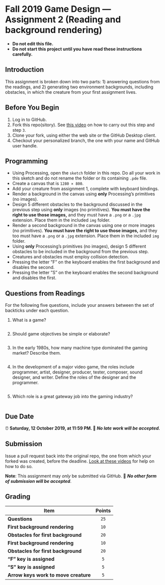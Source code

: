 # Fall 2019 Game Design — Assignment 2 (Reading and background rendering)

* **Do not edit this file.**  
* **Do not start this project until you have read these instructions carefully.**

## Introduction
This assignment is broken down into two parts: 1) answering questions from the readings, and 2) generating two environment backgrounds, including obstacles, in which the creature from your first assignment lives.

## Before You Begin
1. Log in to GitHub.
2. Fork this repo(sitory). See [this video](http://code-warrior.github.io/tutorials/git/github/forking-and-cloning-at-the-github-web-site/) on how to carry out this step and step `3`.
3. Clone your fork, using either the web site or the GitHub Desktop client.
4. Checkout your personalized branch, the one with your name and GitHub user handle.

## Programming
* Using Processing, open the `sketch` folder in this repo. Do all your work in this sketch and do not rename the folder or its containing `.pde` file.
* Create a canvas that is `1280 × 800`.
* Add your creature from assignment 1, complete with keyboard bindings.
* Render a background in the canvas using **only** Processing’s primitives (no images).
* Design 5 different obstacles to the background discussed in the previous step using **only** images (no primitives). **You must have the right to use those images,** and they must have a `.png` or a `.jpg` extension. Place them in the included `img` folder.
* Render a second background in the canvas using one or more images (no primitives). **You must have the right to use those images,** and they too must have a `.png` or a `.jpg` extension. Place them in the included `img` folder.
* Using **only** Processing’s primitives (no images), design 5 different obstacles to be included in the background from the previous step.
* Creatures and obstacles must employ collision detection.
* Pressing the letter ”F” on the keyboard enables the first background and disables the second.
* Pressing the letter ”S” on the keyboard enables the second background and disables the first.

## Questions from Readings
For the following five questions, include your answers between the set of backticks under each question.

1. What is a game?
```

```
2. Should game objectives be simple or elaborate?
```

```
3. In the early 1980s, how many machine type dominated the gaming market? Describe them.
```

```
4. In the development of a major video game, the roles include programmer, artist, designer, producer, tester, composer, sound designer, and writer. Define the roles of the designer and the programmer.
```

```
5. Which role is a great gateway job into the gaming industry?
```

```

## Due Date
⏰ **Saturday, 12 October 2019, at 11:59 PM. 🚫 _No late work will be accepted._**

## Submission
Issue a pull request back into the original repo, the one from which your forked was created, before the deadline. [Look at these videos](http://code-warrior.github.io/tutorials/git/github/) for help on how to do so.

**Note**: This assignment may *only* be submitted via GitHub. 🚫 **_No other form of submission will be accepted_**.

## Grading
| Item                                 | Points |
|--------------------------------------|:------:|
| **Questions**                        | `25`   |
| **First background rendering**       | `10`   |
| **Obstacles for first background**   | `20`   |
| **First background rendering**       | `10`   |
| **Obstacles for first background**   | `20`   |
| **“F” key is assigned**              | `5`    |
| **“S” key is assigned**              | `5`    |
| **Arrow keys work to move creature** | `5`    |
